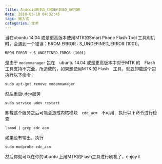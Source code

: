 ```yaml
---
title: Android刷机S_UNDEFINED_ERROR 
date: 2018-05-18 04:32:45
tags: 嵌入式
categories: 技术
---
```


当在ubuntu 14.04 或是更高版本使用MTK的Smart Phone Flash Tool 工具刷机时，会遇到一个错误：BROM ERROR : S_UNDEFINED_ERROR (1001)。

<!--more-->

```shel
BROM ERROR : S_UNDEFINED_ERROR (1001)
```

是由于 `modemmanager` 包在　ubuntu 14.04 或是更高版本中对于MTK 的　Flash 工具支持不完全，所造成的，如果想使用MTK 的 Flash　工具，就要卸载这个包  执行以下命令：

```shell
sudo apt-get remove modemmanager
```

然后重启udev服务

```shell
sudo service udev restart
```

卸载这个服务之后可能会造成内核模块　`cdc_acm`　不可用．执行以下命令进行检查

```shell
lsmod | grep cdc_acm
```

如果没有输出，执行

```shell
sudo modprobe cdc_acm
```

然后你就可以在你的ubuntu 上用MTK的Flash工具进行刷机了，enjoy it